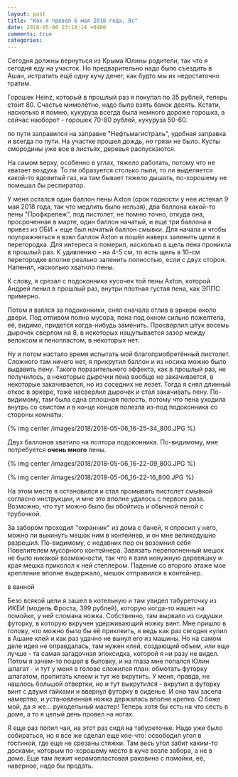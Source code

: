 ```yaml
---
layout: post
title: "Как я провёл 6 мая 2018 года, Вс"
date: 2018-05-06 23:18:14 +0400
comments: true
categories: 
---
```

 
Сегодня должны вернуться из Крыма Юлины родители, так что я сегодня еду на участок. Но предварительно надо было съездить в Ашан, истратить ещё одну кучу денег, как будто мы их недостаточно тратим.

Горошек Heinz, который в прошлый раз я покупал по 35 рублей, теперь стоит 80. Счастье мимолётно, надо было взять банок десять. Кстати, насколько я помню, кукуруза всегда была немного дороже горошка, а сейчас наоборот - горошек 70-80 рублей, кукуруза 50-60. 

по пути заправился на заправке "Нефтьмагистраль", удобная заправка и всегда по пути. На участке прошел дождь, но грязи не было. Кусты смородины уже все в листьях, деревья распускаются.


На самом верху, особенно в углах, тяжело работать, потому что не хватает воздуха. То ли образуется столько пыли, то ли выделяется какой-то ядовитый газ, на там бывает тяжело дышать, по-хорошему не помешал бы респиратор.



У меня остался один баллон пены Axton (срок годности у нее истекал 9 мая 2018 года, так что медлить было нельзя), два баллона какой-то пены "Профкрепеж", под пистолет, не помню точно, откуда она, просроченная в марте, один баллон начатый, и еще три баллона я привез из ОБИ + еще был начатый баллон смывки. Для начала и чтобы поупражняться я взял баллон Axton и пошёл наверх запенить щели в перегородка. Для интереса я померил, насколько в щель пена проникла в прошлый раз. К удивлению - на 4-5 см, то есть щель в 10-см перегородке вполне реально запенить полностью, если с двух сторон. Напенил, насколько хватило пены.

К слову, я срезал с подоконника кусочек той пены Axton, которой Андрей пенил в прошлый раз, внутри плотная густая пена, как ЭППС примерно.

Потом я взялся за подоконники, снял сначала отлив в эркере около двери. Под отливом полно мусора, пена под окном сильно пожелтела, её, видимо, придется когда-нибудь заменить. Просверлил штук восемь дырочек сверлом на 8, в некоторых нащупывается зазор между велоксом и пенопластом, в некоторых нет.

Ну и потом настало время испытать мой благоприобретённый пистолет. Сложного там ничего нет, я прикрутил баллон и из носика можно было выдавить пену. Такого поразительного эффекта, как в прошлый раз, не получилось, в некоторые дырочки пена вообще не закачивается, в некоторые закачивается, но из соседних не лезет. Тогда я снял длинный откос в эркере, тоже насверлил дырочек и стал закачивать пену. По-видимому, там была одна сплошная полость, потому что пена уходила внутрь со свистом и в конце концов полезла из-под подоконника со стороны комнаты. 

{% img center /images/2018/2018-05-06_16-25-34_800.JPG %}

Двух баллонов хватило на полтора подоконника. По-видимому, мне потребуется **очень много** пены. 

{% img center /images/2018/2018-05-06_16-22-09_800.JPG %}

{% img center /images/2018/2018-05-06_16-22-16_800.JPG %}

На этом месте я остановился и стал промывать пистолет смывкой согласно инструкции, и мне это вполне удалось с первого раза. Возможно, что тут можно было бы обойтись и обычной пеной с трубочкой.

За забором проходил "охранник" из дома с баней, я спросил у него, можно ли выкинуть мешок ним в контейнер, и он мне великодушно разрешил. По-видимому, с недавних пор он возомнил себя Повелителем мусорного контейнера. Завязать переполненный мешок не было никакой возможности, так что я взял ненужную деревяшку и края мешка приколол к ней степлером. Падение со второго этаже мое крепление вполне выдержало, мешок отправился в контейнер.


в ванной


Безо всякой цели я зашел в котельную и там увидел табуреточку из ИКЕИ (модель Фроста, 399 рублей), которую когда-то нашел на помойке, у ней сломана ножка. Собственно, там вырвало из сидушки футорку, в которую вкручен удерживающий ножку винт. Мне пришло в голову, что можно было бы её приклеить, я ведь как раз сегодня купил в Ашане клей и как раз удачно не вынул его из машины. Но на самом деле идея не оправдалась, там нужен клей, создающий объем, или еще лучше - та самая загадочная эпоксидка, которой я ни разу не видел. Потом я зачем-то пошел в бытовку, и на глаза мне попался Юлин шпагат - и тут у меня в голове сложился план: обмотать футорку шпагатом, пропитать клеем и тут же вкрутить. У меня, правда, не нашлось большой отвертки, но и тут выкрутился - вкрутил в футорку винт с двумя гайками и ввернул футорку в сиденье. И она там засела намертво, и установленная ножка держалась вполне крепко. О боже мой, да я же... рукодельный мастер! Теперь хотя бы есть на что сесть в доме, а то я целый день провел на ногах.

Я еще раз попил чая, на этот раз сидя на табуреточке. Надо уже было собираться, но я все же сделал еще кое-что: освободил угол в гостиной, где еще не срезаны стяжки. Там весь угол забит каким-то досками, которым по-хорошему место в куче возле забора, а не в доме. Еще там лежит керамопластовая раковина с помойки, её, наверное, надо бы продать.